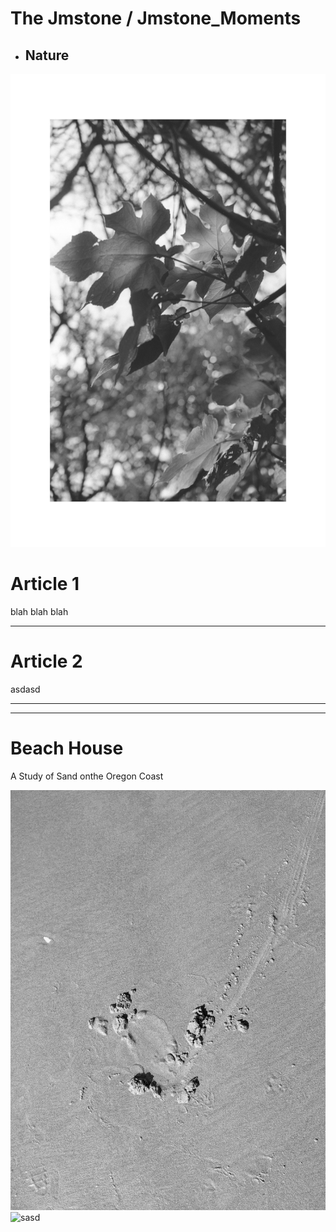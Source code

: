 # The Jmstone / Jmstone_Moments
* ## Nature
![leaves](pics/nature.jpg)

# Article 1
blah blah blah

---

# Article 2
asdasd

----

----
# Beach House
A Study of Sand  onthe Oregon Coast

![acsdf](pics/scuff.jpg)
![sasd](pics/wave.jpg)
